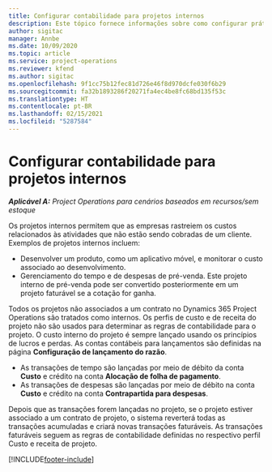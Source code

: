 ```yaml
---
title: Configurar contabilidade para projetos internos
description: Este tópico fornece informações sobre como configurar práticas de contabilidade para projetos internos no Project Operations.
author: sigitac
manager: Annbe
ms.date: 10/09/2020
ms.topic: article
ms.service: project-operations
ms.reviewer: kfend
ms.author: sigitac
ms.openlocfilehash: 9f1cc75b12fec81d726e46f8d970dcfe030f6b29
ms.sourcegitcommit: fa32b1893286f20271fa4ec4be8fc68bd135f53c
ms.translationtype: HT
ms.contentlocale: pt-BR
ms.lasthandoff: 02/15/2021
ms.locfileid: "5287584"
---
```

# <a name="configure-accounting-for-internal-projects"></a>Configurar contabilidade para projetos internos

_**Aplicável A:** Project Operations para cenários baseados em recursos/sem estoque_

Os projetos internos permitem que as empresas rastreiem os custos relacionados às atividades que não estão sendo cobradas de um cliente. Exemplos de projetos internos incluem:

- Desenvolver um produto, como um aplicativo móvel, e monitorar o custo associado ao desenvolvimento.
- Gerenciamento do tempo e de despesas de pré-venda. Este projeto interno de pré-venda pode ser convertido posteriormente em um projeto faturável se a cotação for ganha.

Todos os projetos não associados a um contrato no Dynamics 365 Project Operations são tratados como internos. Os perfis de custo e de receita do projeto não são usados para determinar as regras de contabilidade para o projeto. O custo interno do projeto é sempre lançado usando os princípios de lucros e perdas. As contas contábeis para lançamentos são definidas na página **Configuração de lançamento do razão**.

- As transações de tempo são lançadas por meio de débito da conta **Custo** e crédito na conta **Alocação de folha de pagamento**.
- As transações de despesas são lançadas por meio de débito na conta **Custo** e crédito na conta **Contrapartida para despesas**.

Depois que as transações forem lançadas no projeto, se o projeto estiver associado a um contrato de projeto, o sistema reverterá todas as transações acumuladas e criará novas transações faturáveis. As transações faturáveis seguem as regras de contabilidade definidas no respectivo perfil Custo e receita de projeto.




[!INCLUDE[footer-include](../includes/footer-banner.md)]